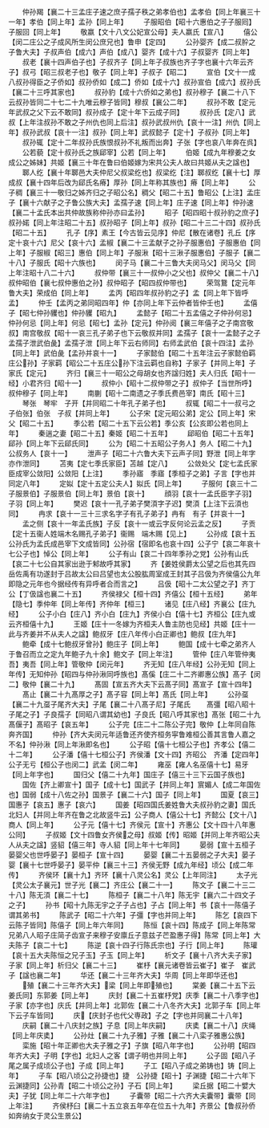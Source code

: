<!-- { "loadSidebar": true } -->
　　仲孙羯【襄二十三孟庄子速之庶子孺子秩之弟孝伯也】孟孝伯【同上年襄三十一年】孝伯【同上年】孟孙【同上年】
　　子服昭伯【昭十六惠伯之子子服囘】子服回【同上年】
　　敬嬴【文十八文公妃宣公母】夫人嬴氏【宣八】
　　僖公【闵二庄公之子成风所生闵公庶兄也】鲁申【定四】
　　公孙婴齐【成二叔肸之子鲁大夫】子叔声伯【成六】声伯【成八】婴齐【成十六】子叔婴齐【同上年】
　　叔老【襄十四声伯子也】子叔齐子【同上年子叔族也齐子字也襄十六年云齐子】叔弓【昭三叔老子也】敬子【同上年】子叔子【昭二】
　　宣伯【文十一成八叔孙得臣之子侨如】叔孙侨如【成二】侨如【成十六】叔孙宣伯【成六】叔孙氏【襄二十三呼其家也】
　　叔孙豹【成十六侨如之弟也】叔孙穆子【襄二十八下云叔孙皆同二十七二十九唯云穆子皆同】穆叔【襄公二年】
　　叔孙不敢【定元年武叔之父下云不敢同】叔孙成子【定十年下云成子同】
　　叔孙氏【定八】武叔【上年注叔孙不敢之子州仇也同上后注】叔孙武叔州仇【哀十一注】州仇【同上年】叔孙武叔【哀十一注】叔孙【同上年】武叔懿子【定十】子叔孙【同上年】
　　叔孙辄【定十二年叔孙氏族恨叔孙不礼叛而出奔】子张【字也哀八年奔在呉】
　　公若藐【定十叔孙氏之族郈宰】公若【同上年】
　　伯姬【成九年穆姜之女成公之姊妹】共姬【襄三十年在鲁曰伯姬嫁为宋共公夫人故曰共姬从夫之諡也】
　　郰人纥【襄十年郰邑大夫仲尼父叔梁纥也】叔梁纥【注】郰叔纥【襄十七】厚成叔【襄十四年后改为郈氏名瘠】厚孙【同上年称其族也】瘠【同上年】
　　公子稠【襄三十一敬归之姊齐归之子昭公名】稠父【昭二十五】鲁昭公【上注】孟庄子【襄十六献子之子鲁公族大夫】孟孺子速【同上年】庄子速【同上年】仲孙速【襄二十孟氏本出共仲故族称仲孙亦曰孟孙】
　　昭子【昭四昭十叔孙豹之庶子】叔孙婼【同上年注昭二十五】叔孙昭子【同上年】叔孙【昭二十三二十四】叔孙氏【昭二十五】
　　孔子【序】素王【今古皆云见序】仲尼【散在诸卷】孔丘【序定十哀十六】尼父【哀十六】孟椒【襄二十三孟献子之孙子服惠伯】子服惠伯【同上年】子服椒【昭三】惠伯【同上年】子服湫【昭十三湫子服惠伯】子服子【襄二十八】子服氏【昭十六族也】
　　闵子马【襄二十三鲁大夫闵马父】闵马父【同上年注昭十八二十六】
　　叔仲带【襄三十一叔仲小之父也】叔仲父【襄二十八】叔仲昭伯【襄七叔仲惠伯之孙】叔仲昭子【昭四叔仲带也】
　　荣驾鵞【定元年鲁大夫】荣成伯【同上年】
　　孟丙【昭四年叔孙豹之子】孟【同上年下皆呼孟】
　　仲壬【孟丙之弟同昭四年】仲【亦同上年下云仲者皆仲壬也】
　　孟僖子【昭七仲孙貜也】仲孙貜【昭九】
　　孟懿子【昭二十五孟僖之子仲孙何忌】仲孙何忌【同上年】何忌【昭七】孟孙【定元】仲孙阅【襄三年僖子之子南宫敬叔】南宫敬叔【昭十一哀三孔子弟子也下云敬叔并同】孟孺子【哀十一孟懿子之子孟孺子泄武伯彘】孟孺子泄【同上年下云右师同】右师孟武伯【哀十四注】孟孙【同上年】武伯彘【孟孙并哀十一】
　　子家懿伯【昭二十五年注云子家懿伯羁庄公孙】子家羁【昭公二十五庄公孙下注云羁也自称】子家子【并同上年】子家氏【定元】
　　齐归【襄三十一昭公之母胡女也齐諡归姓】夫人归氏【昭十一经】小君齐归【昭十一】
　　叔仲小【昭十二叔仲带之子】叔仲子【当世所呼】叔仲穆子【同上年】
　　南蒯【昭十二南遗之子季氏费邑宰】南氏【昭十三】
　　琴张　琴牢　子开【并同昭二十年孔子弟子也】
　　叔辄【昭二十一叔弓之子伯张】伯张　子叔【并同上年】
　　公子宋【定元昭公弟】定公【同上年】宋父【昭二十五】
　　季公若【昭二十五下云公若】季公亥【公亥即公若也同上年】
　　秦遄之妻【昭二十五】秦姬【昭二十五年】
　　郈昭伯【昭二十五年】郈孙【同上年下云郈氏同】
　　公为【昭二十五昭公子务人】务人【昭二十九】公叔务人【哀十一】
　　泄声子【昭二十六鲁大夫下云声子同】野泄【同上年字亦作泄同】
　　苫夷【定七季氏家臣】苫越【定八】
　　公敛处父【定七孟氏家臣成宰公敛阳】公敛阳【上注】
　　季孙寤　季寤【季桓子之弟】子言【字也并同定八年】
　　定姒【定十五定公夫人】姒氏【同上年】
　　子服何【哀三十二子服景伯】子服景伯【同上年】景伯【哀十】
　　顔羽【哀十一孟氏臣字子羽】子羽【同上年】
　　樊迟【哀十一孔子弟子樊湏字子迟】樊湏【上注下云湏也同】
　　冉求【哀十一三十三求名字子有孔子弟子】冉有　有子【并哀十一】
　　孟之侧【哀十一年孟氏族】子反【哀十一或云字反何论云孟之反】
　　子贡【定十五衞人姓端木名赐孔子弟子】衞赐　端木赐【见上】
　　公孙成【哀十五公孙氏为孟氏成邑宰下文成皆同】公孙宿【宿即名也哀十四】公子宁【哀二年哀十七公子也】悼公【同上年】
　　公子有山【哀二十四年季孙之党】公孙有山氏【哀二十七公自其家出逊于邾故呼其家】
　　齐【姜姓侯爵太公望之后也其先四岳佐禹有功遂封于吕故太公曰吕望也太公股肱周室成王封其子吕伋为齐侯僖公九年即隐之元年也今据经传有异呼者合而言之】
　　吕伋【昭十二太公望之子】齐丁公【丁伋諡也襄二十五】
　　齐侯禄父【桓十四】齐僖公【桓十五经】
　　弟年【隐七】季仲年【同上年传】齐仲年【桓三】
　　诸见【庄八经】齐襄公【庄九经】
　　公子小白【庄八】齐小白【庄九】齐侯小白【僖十七】齐桓公【庄九或云齐桓僖十九】
　　王姬【庄十一冬嫁为齐桓夫人鲁主防也见经】共姬【庄十一此与齐姜并不从夫人之諡】鲍叔牙【庄八年传小白正卿也】鲍叔【庄九年】
　　鲍牵【成十七鲍叔牙曾孙】鲍庄子【同上年】
　　鲍国【成十七牵之弟齐人于鲁召而立之定九年鲍子九十余】鲍文子【同上年注】
　　管仲【庄八年管仲夷吾】夷吾【同上年】管敬仲【闵元年】
　　齐无知【庄八年经】公孙无知【同上年传】无知仲孙【昭四与仲孙湫同呼族也】髙傒【庄二十二齐卿惠公族】髙子【闵二】敬仲【襄二十九】
　　髙固【宣五齐大夫下云髙子同】髙宣子【宣十四年】
　　髙止【襄二十九髙厚之子】髙子容【同上年】髙氏【同上年】
　　公孙虿【襄二十九虿子尾齐大夫】子尾【襄二十八髙子尼】子尾氏
　　髙彊【昭八昭十子尾之子】子良孺子【同昭八谓其幼也】子良氏【昭八呼其家也】髙张【昭二十九髙偃子】髙昭子【哀五年】
　　公子完【庄二十二陈公子完】敬仲【上年同自陈奔齐国】
　　仲孙【齐大夫闵元年适鲁还齐使齐桓务寜鲁难桓公善其言鲁人嘉之不名】仲孙湫【同上年湫即名也】
　　公子昭【僖十七桓公子也】齐孝公【僖二十二年】
　　公子潘【僖十七桓公子】齐侯潘【文十四】齐昭公　齐潘【定四年】公子无亏【桓公子也闵二】武孟【闵二年】
　　雍巫【雍人名巫僖十七】易牙【同上年字也】
　　国归父【僖二十九年】国庄子【僖三十三下云国子族也】
　　国佐【齐上卿宣十】国子【成十七】国武子【并同上年】賔媚人【成二年国佐也】国弱【成十八佐之孙】国景子【襄二十六】国子【同上年】
　　国夏【哀三】国惠子【哀五】惠子【哀六】
　　国姜【昭四国氏姜姓鲁大夫叔孙豹之妻】国氏北妇人【并同上年齐在鲁之北故竖牛云】公子商人【僖公十七】齐懿公【文十八】商人【同上年】
　　公子元【僖十七】齐侯元【宣十】齐惠公【文十四十八年惠公同】
　　子叔姬【文十四鲁女齐侯之母】叔姬【传】昭姬【并同上年齐昭公夫人从夫之諡】竖貂【僖三年】寺人貂【同上年十七年同】
　　晏弱【宣十五桓子晏婴父也世呼晏子】晏桓子【宣十四】
　　晏婴【襄二十五晏弱之子大夫】晏子婴【襄十七世呼晏子】晏平仲【襄三十三】齐侯无野【成九年经】顷公【成二年传】
　　齐侯环【襄十九】齐环【襄十八灵公名】灵公【上年同注】
　　太子光【灵公太子襄元】世子光【襄二】齐庄公【襄二十一】
　　陈文子【襄二十三二十八】陈无湏【襄二十七】
　　陈桓子【襄二十八年】陈无宇【襄六二十四文子之子】
　　孙书【昭十九陈无宇之子子占也】子占【同上年】书【哀十一陈僖子谓其弟书】
　　陈武子【昭二十六年】子彊【字也并同上年】
　　陈乞【哀四下云陈子皆同】陈僖子【同上年六年同】
　　陈恒【哀十四】陈成子【同上年陈常兄弟八人昭子庄简子齿宣子来穆子安廪丘子意兹子芒盈惠子得】陈常【同上年】大夫陈子【哀二十七】
　　陈逆【哀十四子行陈氏宗也】子行【同上年】
　　陈瓘【哀十五大夫陈恒之兄子玉】子玉【同上年】
　　析文子【襄十八齐大夫子家】子家【同上年】析归父【襄二十三】
　　崔杼【襄元诸卷皆云崔子】崔子　崔武子【諡也襄二年】
　　华还【襄二十三年齐大夫】华周【同上年即华还也】
　　殖【襄二十三年齐大夫】梁【同上年即殖也】
　　棠姜【襄二十五下云姜氏同】东郭姜【同上年】
　　庆封【襄二十五崔杼党】庆季【襄二十八季字也】子家【亦字也】庆氏【并同上年】北郭佐【襄二十八冬齐大夫】北郭子车【同上年下云子车皆同】
　　庆【庆封子也代父専政】子之【字也并同襄二十八年】
　　庆嗣【襄二十八庆封之族】子息【同上年庆嗣】
　　庆奊【襄二十八】庆绳【同上年庆奊】
　　公孙灶【襄二十九子雅】子雅【襄二十八栾子雅惠公族】
　　栾施【昭十年正卿也大夫子雅之子】子旗【昭八年字也】
　　公孙明【昭四年齐大夫】子明【字也】北妇人之客【谓子明也并同上年】
　　公子固【昭八子尾之属子成顷公子也】子成【同上年】
　　子工【昭八子成之弟铸也】铸【同上年】
　　子车【昭八顷公之孙捷也】捷　公孙捷【昭十】子渊捷【昭二十六年下云渊捷同】公孙青【昭二十顷公之孙】子石【同上年】
　　梁丘据【昭二十嬖大夫】子犹【同上年二十六年字也】
　　子囊带【昭二十六齐大夫囊带】囊带【同上年注】
　　齐侯杼臼【襄二十五立哀五年卒在位五十九年】齐景公【鲁叔孙侨如奔纳女于灵公生景公】

